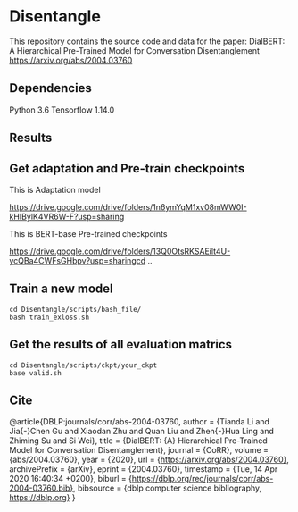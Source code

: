 # Disentangle
This repository contains the source code and data for the paper:
DialBERT: A Hierarchical Pre-Trained Model for Conversation Disentanglement
https://arxiv.org/abs/2004.03760
## Dependencies

Python 3.6
Tensorflow 1.14.0


## Results


## Get adaptation and Pre-train checkpoints

This is Adaptation model

https://drive.google.com/drive/folders/1n6ymYqM1xv08mWW0I-kHIBylK4VR6W-F?usp=sharing

This is BERT-base Pre-trained checkpoints

https://drive.google.com/drive/folders/13Q0OtsRKSAEilt4U-ycQBa4CWFsGHbpv?usp=sharingcd ..




## Train a new model
```
cd Disentangle/scripts/bash_file/
bash train_exloss.sh
```

## Get the results of all evaluation matrics

```
cd Disentangle/scripts/ckpt/your_ckpt
base valid.sh
```


## Cite

@article{DBLP:journals/corr/abs-2004-03760,
  author    = {Tianda Li and
               Jia{-}Chen Gu and
               Xiaodan Zhu and
               Quan Liu and
               Zhen{-}Hua Ling and
               Zhiming Su and
               Si Wei},
  title     = {DialBERT: {A} Hierarchical Pre-Trained Model for Conversation Disentanglement},
  journal   = {CoRR},
  volume    = {abs/2004.03760},
  year      = {2020},
  url       = {https://arxiv.org/abs/2004.03760},
  archivePrefix = {arXiv},
  eprint    = {2004.03760},
  timestamp = {Tue, 14 Apr 2020 16:40:34 +0200},
  biburl    = {https://dblp.org/rec/journals/corr/abs-2004-03760.bib},
  bibsource = {dblp computer science bibliography, https://dblp.org}
}
